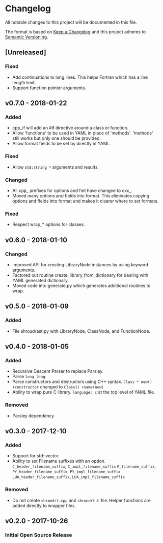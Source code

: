 
# Changelog
All notable changes to this project will be documented in this file.

The format is based on [Keep a Changelog](http://keepachangelog.com/en/1.0.0/)
and this project adheres to [Semantic Versioning](http://semver.org/spec/v2.0.0.html).

## [Unreleased]
### Fixed
- Add continuations to long lines.
  This helps Fortran which has a line length limit.
- Support function pointer arguments.

## v0.7.0 - 2018-01-22
### Added
- cpp_if will add an #if directive around a class or function.
- Allow 'functions' to be used in YAML in place of 'methods'.
  'methods' still works but only one should be provided. 
- Allow format fields to be set by directly in YAML.

### Fixed
- Allow `std:string *` arguments and results.

### Changed
- All cpp_ prefixes for options and fmt have changed to cxx_.
- Moved many options and fields into format.  This eliminates
  copying options and fields into format and makes it clearer
  where to set formats.

### Fixed
- Respect wrap_* options for classes.

## v0.6.0 - 2018-01-10
### Changed
- Improved API for creating LibraryNode instances by using keyword arguments.
- Factored out routine create_library_from_dictionary for dealing with YAML
  generated dictionary.
- Moved code into generate.py which generates additional routines to wrap.

## v0.5.0 - 2018-01-09
### Added
- File shroud/ast.py with LibraryNode, ClassNode, and FunctionNode.

## v0.4.0 - 2018-01-05
### Added
- Recursive Descent Parser to replace Parsley.
- Parse `long long`.
- Parse constructors and destructors using C++ syntax.
  `Class * new() +constructor` changed to `Class() +name(new)`
- Ability to wrap pure C library.
  `language: c` at the top level of YAML file.

### Removed
- Parsley dependency.

## v0.3.0 - 2017-12-10
### Added
- Support for std::vector.
- Ability to set Filename suffixes with an option.
  `C_header_filename_suffix`, `C_impl_filename_suffix`
  `F_filename_suffix`,
  `PY_header_filename_suffix`, `PY_impl_filename_suffix`
  `LUA_header_filename_suffix`, `LUA_impl_filename_suffix`

### Removed
- Do not create `shroudrt.cpp` and `shroudrt.h` file.
  Helper functions are added directly to wrapper files.

## v0.2.0 - 2017-10-26
### Initial Open Source Release
